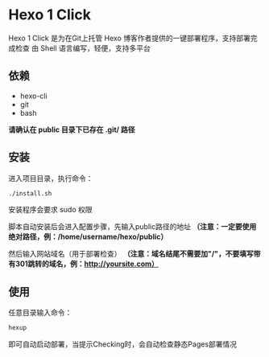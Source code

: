 # Hexo 1 Click

Hexo 1 Click 是为在Git上托管 Hexo 博客作者提供的一键部署程序，支持部署完成检查
由 Shell 语言编写，轻便，支持多平台

## 依赖

* hexo-cli
* git
* bash

**请确认在 public 目录下已存在 .git/ 路径**

## 安装

进入项目目录，执行命令：
```bash
./install.sh
```
安装程序会要求 sudo 权限

脚本自动安装后会进入配置步骤，先输入public路径的地址
**（注意：一定要使用绝对路径，例：/home/username/hexo/public）**

然后输入网站域名（用于部署检查）
**（注意：域名结尾不需要加"/"，不要填写带有301跳转的域名，例：http://yoursite.com）**

## 使用

任意目录输入命令：
```bash
hexup
```
即可自动启动部署，当提示Checking时，会自动检查静态Pages部署情况
